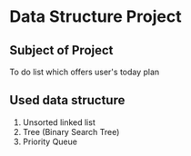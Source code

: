 # Data Structure Project

## Subject of Project
To do list which offers user's today plan

## Used data structure
1. Unsorted linked list
2. Tree (Binary Search Tree)
3. Priority Queue
